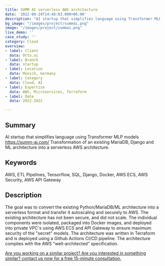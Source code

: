 ```yaml
---
title: SUMM AI serverless AWS architecture 
date: '2022-09-24T14:48:03.000+06:00'
description: "AI startup that simplifies language using Transformer MLP models"
bg_image: "/images/project/summai.png"
image: "/images/project/summai.png"
live_demo: ''
case_study: ''
category: Cloud
overview:
- label: Client
  data: Otto.ai
- label: Branch
  data: startup
- label: Location
  data: Munich, Germany
- label: Category
  data: Cloud, AI
- label: Expertise
  data: AWS, Microservices, Terraform
- label: Date
  data: 2022-2022

---
```


## Summary

AI startup that simplifies language using Transformer MLP models
https://summ-ai.com/ 
Transformation of an existing MariaDB, Django and ML architecture into a serverless AWS architecture.

## Keywords

AWS, ETL Pipelines, Tensorflow, SQL, Django, Docker, AWS ECS, AWS Security, AWS API Gateway

## Description

The goal was to convert the existing Python/MariaDB/ML architecture into a serverless format and transfer it autoscaling and securely to AWS. 
The existing architecture has not been secure, and did not scale. The individual components were isolated, packaged into Docker images, and deployed into private VPC's using AWS ECS and API Gateway to ensure maximum security of the "secret" models. The architecture was written in Terraform and is deployed using a Github Actions CI/CD pipeline. The architecture complies with the AWS "well-architected" specification.

[Are you working on a similar project? Are you interested in something similar? contact us now for a free 15-minute consultation.](/contact/)
